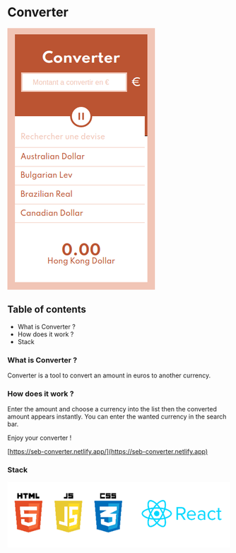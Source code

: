 # Converter

![image](docs/converter.png)

## Table of contents

* What is Converter ?
* How does it work ?
* Stack

### What is Converter ?

Converter is a tool to convert an amount in euros to another currency.

### How does it work ?

Enter the amount and choose a currency into the list then the converted amount appears instantly.
You can enter the wanted currency in the search bar.

Enjoy your converter !

[https://seb-converter.netlify.app/](https://seb-converter.netlify.app)

### Stack

![image](docs/stack.png)
